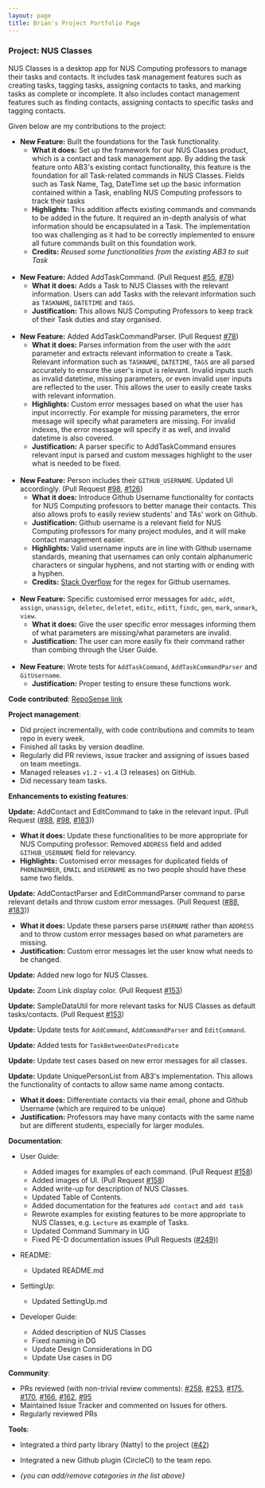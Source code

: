 ```yaml
---
layout: page
title: Brian's Project Portfolio Page
---
```


### Project: NUS Classes

NUS Classes is a desktop app for NUS Computing professors to manage their tasks and contacts. It includes task management features such as creating tasks, tagging tasks, assigning contacts to tasks, and marking tasks as complete or incomplete. It also includes contact management features such as finding contacts, assigning contacts to specific tasks and tagging contacts.

Given below are my contributions to the project:

* **New Feature:** Built the foundations for the Task functionality.
  * **What it does:** Set up the framework for our NUS Classes product, which is a contact and task management app. By adding the task feature onto AB3's existing contact functionality,
this feature is the foundation for all Task-related commands in NUS Classes. Fields such as Task Name, Tag, DateTime set up the basic information contained within a Task, enabling NUS Computing professors to track their tasks
  * **Highlights:** This addition affects existing commands and commands to be added in the future. It required an in-depth analysis of what information should be encapsulated in a Task. The implementation too was challenging as it had to be correctly implemented to ensure all future commands built on this foundation work.
  * **Credits:** *Reused some functionalities from the existing AB3 to suit Task*
<br><br>
* **New Feature:** Added AddTaskCommand. (Pull Request [\#55](https://github.com/AY2122S2-CS2103T-T12-4/tp/pull/55), [\#78](https://github.com/AY2122S2-CS2103T-T12-4/tp/pull/78))
  * **What it does:** Adds a Task to NUS Classes with the relevant information. Users can add Tasks with the relevant information such as `TASKNAME`, `DATETIME` and `TAGS`.
  * **Justification:** This allows NUS Computing Professors to keep track of their Task duties and stay organised.
<br><br>
* **New Feature:** Added AddTaskCommandParser. (Pull Request [\#78](https://github.com/AY2122S2-CS2103T-T12-4/tp/pull/78))
  * **What it does:** Parses information from the user with the `addt` parameter and extracts relevant information to create a Task. Relevant information such as `TASKNAME`, `DATETIME`, `TAGS` are all parsed accurately to ensure the user's input is relevant. Invalid inputs such as invalid datetime, missing parameters, or even invalid user inputs are reflected to the user.
This allows the user to easily create tasks with relevant information.
  * **Highlights:** Custom error messages based on what the user has input incorrectly. For example for missing parameters, the error message will specify what parameters are missing. For invalid indexes, the error message will specify it as well, and invalid datetime is also covered.
  * **Justification:** A parser specific to AddTaskCommand ensures relevant input is parsed and custom messages highlight to the user what is needed to be fixed.
<br><br>
* **New Feature:** Person includes their `GITHUB_USERNAME`. Updated UI accordingly. (Pull Request [\#98](https://github.com/AY2122S2-CS2103T-T12-4/tp/pull/98), [\#126](https://github.com/AY2122S2-CS2103T-T12-4/tp/pull/126))
  * **What it does:** Introduce Github Username functionality for contacts for NUS Computing professors to better manage their contacts. This also allows profs to easily review students' and TAs' work on Github.
  * **Justification:** Github username is a relevant field for NUS Computing professors for many project modules, and it will make contact management easier.
  * **Highlights:** Valid username inputs are in line with Github username standards, meaning that usernames can only contain alphanumeric characters or singular hyphens, and not starting with or ending with a hyphen.
  * **Credits:** [Stack Overflow](https://stackoverflow.com/questions/58726546/github-username-convention-using-regex) for the regex for Github usernames.
<br><br>
* **New Feature:** Specific customised error messages for `addc`, `addt`, `assign`, `unassign`, `deletec`, `deletet`, `editc`, `editt`, `findc`, `gen`, `mark`, `unmark`, `view`.
  * **What it does:** Give the user specific error messages informing them of what parameters are missing/what parameters are invalid.
  * **Justification:** The user can more easily fix their command rather than combing through the User Guide.
<br><br>
* **New Feature:** Wrote tests for `AddTaskCommand`, `AddTaskCommandParser` and `GitUsername`.
  * **Justification:** Proper testing to ensure these functions work.



**Code contributed**: [RepoSense link](https://nus-cs2103-ay2122s2.github.io/tp-dashboard/?search=cs2103t-t12-4&sort=groupTitle&sortWithin=title&timeframe=commit&mergegroup=&groupSelect=groupByRepos&breakdown=true&checkedFileTypes=docs~functional-code~test-code~other&since=2022-02-18)

**Project management**:
  * Did project incrementally, with code contributions and commits to team repo in every week.
  * Finished all tasks by version deadline.
  * Regularly did PR reviews, issue tracker and assigning of issues based on team meetings.
  * Managed releases `v1.2` - `v1.4` (3 releases) on GitHub.
  * Did necessary team tasks.


**Enhancements to existing features**: <br>

**Update:** AddContact and EditCommand to take in the relevant input. (Pull Request ([\#88](https://github.com/AY2122S2-CS2103T-T12-4/tp/pull/88), [\#98](https://github.com/AY2122S2-CS2103T-T12-4/tp/pull/98), [\#183](https://github.com/AY2122S2-CS2103T-T12-4/tp/pull/183)))
  * **What it does:** Update these functionalities to be more appropriate for NUS Computing professor: Removed `ADDRESS` field and added `GITHUB_USERNAME` field for relevancy.
  * **Highlights:** Customised error messages for duplicated fields of `PHONENUMBER`, `EMAIL` and `USERNAME` as no two people should have these same two fields.

**Update:** AddContactParser and EditCommandParser command to parse relevant details and throw custom error messages. (Pull Request ([\#88](https://github.com/AY2122S2-CS2103T-T12-4/tp/pull/88), [\#183](https://github.com/AY2122S2-CS2103T-T12-4/tp/pull/183)))
  * **What it does:** Update these parsers parse `USERNAME` rather than `ADDRESS` and to throw custom error messages based on what parameters are missing.
  * **Justification:** Custom error messages let the user know what needs to be changed.

**Update:** Added new logo for NUS Classes.

**Update:** Zoom Link display color. (Pull Request [\#153](https://github.com/AY2122S2-CS2103T-T12-4/tp/pull/153))

**Update:** SampleDataUtil for more relevant tasks for NUS Classes as default tasks/contacts. (Pull Request [\#153](https://github.com/AY2122S2-CS2103T-T12-4/tp/pull/153))

**Update:** Update tests for `AddCommand`, `AddCommandParser` and `EditCommand`.

**Update:** Added tests for `TaskBetweenDatesPredicate`

**Update:** Update test cases based on new error messages for all classes.

**Update:** Update UniquePersonList from AB3's implementation. This allows the functionality of contacts to allow same name among contacts.
  * **What it does:** Differentiate contacts via their email, phone and Github Username (which are required to be unique)
  * **Justification:** Professors may have many contacts with the same name but are different students, especially for larger modules.



**Documentation**:<br>
* User Guide:
  * Added images for examples of each command. (Pull Request [\#158](https://github.com/AY2122S2-CS2103T-T12-4/tp/pull/158))
  * Added images of UI. (Pull Request [\#158](https://github.com/AY2122S2-CS2103T-T12-4/tp/pull/158))
  * Added write-up for description of NUS Classes.
  * Updated Table of Contents.
  * Added documentation for the features `add contact` and `add task`
  * Rewrote examples for existing features to be more appropriate to NUS Classes, e.g. `Lecture` as example of Tasks.
  * Updated Command Summary in UG
  * Fixed PE-D documentation issues (Pull Requests ([\#249](https://github.com/AY2122S2-CS2103T-T12-4/tp/pull/249)))


* README:
  * Updated README.md
  

* SettingUp:
  * Updated SettingUp.md


* Developer Guide:
  * Added description of NUS Classes
  * Fixed naming in DG
  * Update Design Considerations in DG
  * Update Use cases in DG


**Community**:
  * PRs reviewed (with non-trivial review comments): [\#258](https://github.com/AY2122S2-CS2103T-T12-4/tp/pull/258), [\#253](https://github.com/AY2122S2-CS2103T-T12-4/tp/pull/253), 
[\#175](https://github.com/AY2122S2-CS2103T-T12-4/tp/pull/175), [\#170](https://github.com/AY2122S2-CS2103T-T12-4/tp/pull/170), [\#166](https://github.com/AY2122S2-CS2103T-T12-4/tp/pull/166), 
[\#162](https://github.com/AY2122S2-CS2103T-T12-4/tp/pull/162), [\#95](https://github.com/AY2122S2-CS2103T-T12-4/tp/pull/95)
  * Maintained Issue Tracker and commented on Issues for others.
  * Regularly reviewed PRs



**Tools**:
  * Integrated a third party library (Natty) to the project ([\#42]())
  * Integrated a new Github plugin (CircleCI) to the team repo.

  * _{you can add/remove categories in the list above}_

